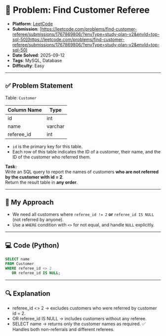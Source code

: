 # 🧲 Problem: Find Customer Referee

- **Platform**: [LeetCode](https://leetcode.com/problems/find-customer-referee/description/?envType=study-plan-v2&envId=top-sql-50)
- **Submission**: [https://leetcode.com/problems/find-customer-referee/submissions/1767869806/?envType=study-plan-v2&envId=top-sql-50](https://leetcode.com/problems/find-customer-referee/submissions/1767869806/?envType=study-plan-v2&envId=top-sql-50)
- **Date Solved**: 2025-09-12
- **Tags**: MySQL, Database
- **Difficulty**: Easy

---

## ✅ Problem Statement
Table: `Customer`  

| Column Name | Type    |
|-------------|---------|
| id          | int     |
| name        | varchar |
| referee_id  | int     |

- `id` is the primary key for this table.  
- Each row of this table indicates the ID of a customer, their name, and the ID of the customer who referred them.  

**Task:**  
Write an SQL query to report the names of customers **who are not referred by the customer with id = 2**.  
Return the result table in **any order**.  

---

## 🚀 My Approach
- We need all customers where `referee_id != 2` **or** `referee_id IS NULL` (not referred by anyone).  
- Use a `WHERE` condition with `<>` for not equal, and handle `NULL` explicitly.  

---

## 💻 Code (Python)

```sql
SELECT name
FROM Customer
WHERE referee_id <> 2
   OR referee_id IS NULL;
```

---

## 🔍 Explanation
- referee_id <> 2 → excludes customers who were referred by customer id = 2.
- OR referee_id IS NULL → includes customers without any referee.
- SELECT name → returns only the customer names as required.
✅ Handles both non-referrals and different referees.
